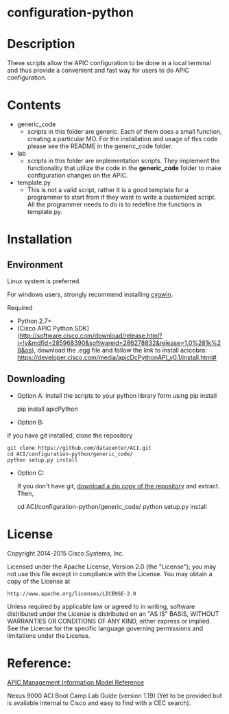 configuration-python
====================

# Description
These scripts allow the APIC configuration to be done in a local terminal
and thus provide a convenient and fast way for users to do APIC configuration.


# Contents

* generic\_code
  - scripts in this folder are generic. Each of them does a small function,
    creating a particular MO.  For the installation and usage of this code
    please see the README in the generic_code folder.
* lab
  - scripts in this folder are implementation scripts. They implement the
    functionality that utilize the code in the **generic_code** folder to make
    configuration changes on the APIC.
* template.py
  - This is not a valid script, rather it is a good template for a programmer
    to start from if they want to write a customized script. All the
    programmer needs to do is to redefine the functions in template.py. 

# Installation

## Environment

Linux system is preferred. 

For windows users, strongly recommend installing [cygwin](https://www.cygwin.com/).

Required

* Python 2.7+
* [Cisco APIC Python SDK] (http://software.cisco.com/download/release.html?i=!y&mdfid=285968390&softwareid=286278832&release=1.0%281k%29&os),
  download the .egg file and follow the link to install acicobra:
  https://developer.cisco.com/media/apicDcPythonAPI_v0.1/install.html#

## Downloading 

* Option A:
  Install the scripts to your python library form using pip install
    
    pip install apicPython

* Option B:

 If you have git installed, clone the repository

    git clone https://github.com/datacenter/ACI.git
    cd ACI/configuration-python/generic_code/
    python setup.py install

* Option C:

  If you don't have git, [download a zip copy of the repository](https://github.com/datacenter/ACI/archive/master.zip) and extract.
  Then,

    cd ACI/configuration-python/generic_code/
    python setup.py install
    
# License

Copyright 2014-2015 Cisco Systems, Inc.

Licensed under the Apache License, Version 2.0 (the "License");
you may not use this file except in compliance with the License.
You may obtain a copy of the License at

    http://www.apache.org/licenses/LICENSE-2.0

Unless required by applicable law or agreed to in writing, software
distributed under the License is distributed on an "AS IS" BASIS,
WITHOUT WARRANTIES OR CONDITIONS OF ANY KIND, either express or implied.
See the License for the specific language governing permissions and
limitations under the License.

# Reference: 
[APIC Management Information Model Reference](https://developer.cisco.com/media/mim-ref/)

Nexus 9000 ACI Boot Camp Lab Guide (version 1.19) (Yet to be provided but is
available internal to Cisco and easy to find with a CEC search).
